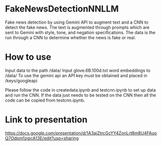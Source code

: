 # FakeNewsDetectionNNLLM
Fake news detection by using Gemini API to augment text and a CNN to detect the fake news. The text is augmented through prompts which are sent to Gemini with style, tone, and negation specifications. The data is the run through a CNN to determine whether the news is fake or real. 

# How to use
Input data to the path /data/
Input glove.6B.100d.txt word embeddings to /data/
To use the gemini api an API key must be obtained and placed in /keys/googleapi

Please follow the code in createdata.ipynb and testcnn.ipynb to set up data and run the CNN. If the data just needs to be tested on the CNN then all the code can be copied from testcnn.ipynb.

# Link to presentation
https://docs.google.com/presentation/d/1A3ajZtrcGcYY4ZonLrt8m8U4FAuoQ7Odpm1zgjcA13E/edit?usp=sharing